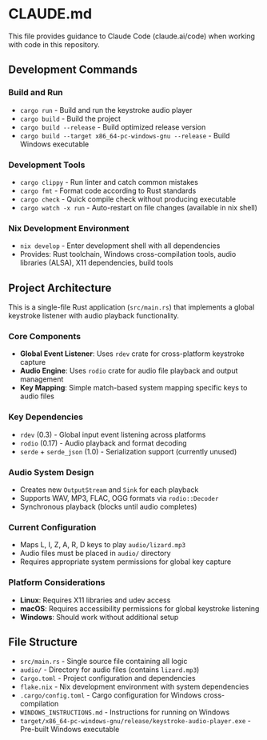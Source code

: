 # CLAUDE.md

This file provides guidance to Claude Code (claude.ai/code) when working with code in this repository.

## Development Commands

### Build and Run
- `cargo run` - Build and run the keystroke audio player
- `cargo build` - Build the project
- `cargo build --release` - Build optimized release version
- `cargo build --target x86_64-pc-windows-gnu --release` - Build Windows executable

### Development Tools
- `cargo clippy` - Run linter and catch common mistakes
- `cargo fmt` - Format code according to Rust standards
- `cargo check` - Quick compile check without producing executable
- `cargo watch -x run` - Auto-restart on file changes (available in nix shell)

### Nix Development Environment
- `nix develop` - Enter development shell with all dependencies
- Provides: Rust toolchain, Windows cross-compilation tools, audio libraries (ALSA), X11 dependencies, build tools

## Project Architecture

This is a single-file Rust application (`src/main.rs`) that implements a global keystroke listener with audio playback functionality.

### Core Components
- **Global Event Listener**: Uses `rdev` crate for cross-platform keystroke capture
- **Audio Engine**: Uses `rodio` crate for audio file playback and output management
- **Key Mapping**: Simple match-based system mapping specific keys to audio files

### Key Dependencies
- `rdev` (0.3) - Global input event listening across platforms
- `rodio` (0.17) - Audio playback and format decoding
- `serde` + `serde_json` (1.0) - Serialization support (currently unused)

### Audio System Design
- Creates new `OutputStream` and `Sink` for each playback
- Supports WAV, MP3, FLAC, OGG formats via `rodio::Decoder`
- Synchronous playback (blocks until audio completes)

### Current Configuration
- Maps L, I, Z, A, R, D keys to play `audio/lizard.mp3`
- Audio files must be placed in `audio/` directory
- Requires appropriate system permissions for global key capture

### Platform Considerations
- **Linux**: Requires X11 libraries and udev access
- **macOS**: Requires accessibility permissions for global keystroke listening
- **Windows**: Should work without additional setup

## File Structure
- `src/main.rs` - Single source file containing all logic
- `audio/` - Directory for audio files (contains `lizard.mp3`)
- `Cargo.toml` - Project configuration and dependencies
- `flake.nix` - Nix development environment with system dependencies
- `.cargo/config.toml` - Cargo configuration for Windows cross-compilation
- `WINDOWS_INSTRUCTIONS.md` - Instructions for running on Windows
- `target/x86_64-pc-windows-gnu/release/keystroke-audio-player.exe` - Pre-built Windows executable